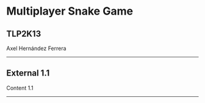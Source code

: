 # Multiplayer Snake Game

## TLP2K13

Axel Hernández Ferrera

---

## External 1.1

Content 1.1

---

